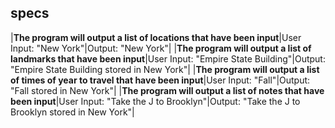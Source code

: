 ## specs
|**The program will output a list of locations that have been input**|User Input: "New York"|Output: "New York"|
|**The program will output a list of landmarks that have been input**|User Input: "Empire State Building"|Output: "Empire State Building stored in New York"|
|**The program will output a list of times of year to travel that have been input**|User Input: "Fall"|Output: "Fall stored in New York"|
|**The program will output a list of notes that have been input**|User Input: "Take the J to Brooklyn"|Output: "Take the J to Brooklyn stored in New York"|
